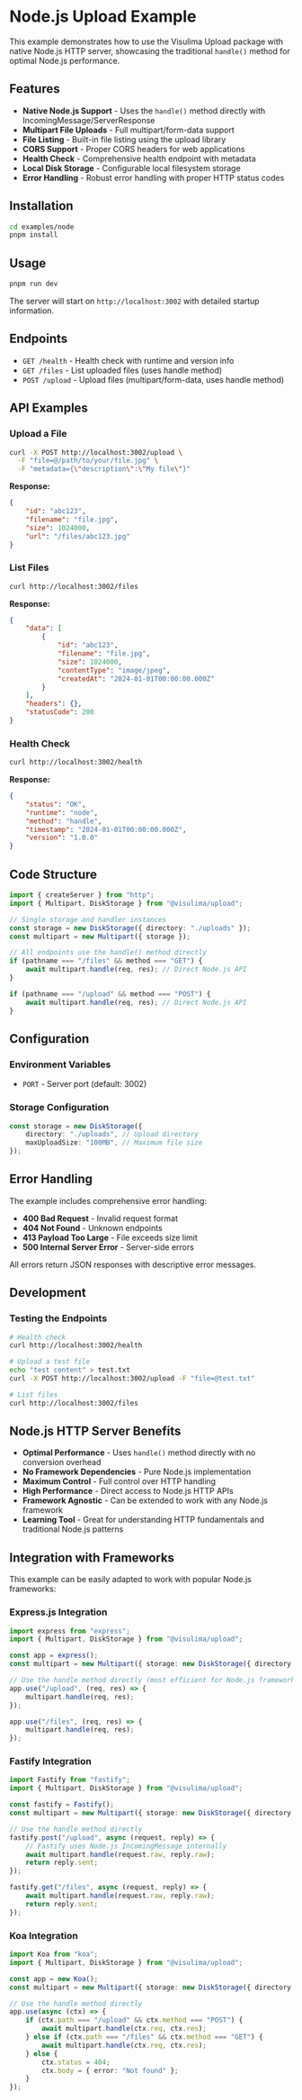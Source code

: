 # Node.js Upload Example

This example demonstrates how to use the Visulima Upload package with native Node.js HTTP server, showcasing the traditional `handle()` method for optimal Node.js performance.

## Features

- **Native Node.js Support** - Uses the `handle()` method directly with IncomingMessage/ServerResponse
- **Multipart File Uploads** - Full multipart/form-data support
- **File Listing** - Built-in file listing using the upload library
- **CORS Support** - Proper CORS headers for web applications
- **Health Check** - Comprehensive health endpoint with metadata
- **Local Disk Storage** - Configurable local filesystem storage
- **Error Handling** - Robust error handling with proper HTTP status codes

## Installation

```bash
cd examples/node
pnpm install
```

## Usage

```bash
pnpm run dev
```

The server will start on `http://localhost:3002` with detailed startup information.

## Endpoints

- `GET /health` - Health check with runtime and version info
- `GET /files` - List uploaded files (uses handle method)
- `POST /upload` - Upload files (multipart/form-data, uses handle method)

## API Examples

### Upload a File

```bash
curl -X POST http://localhost:3002/upload \
  -F "file=@/path/to/your/file.jpg" \
  -F "metadata={\"description\":\"My file\"}"
```

**Response:**

```json
{
    "id": "abc123",
    "filename": "file.jpg",
    "size": 1024000,
    "url": "/files/abc123.jpg"
}
```

### List Files

```bash
curl http://localhost:3002/files
```

**Response:**

```json
{
    "data": [
        {
            "id": "abc123",
            "filename": "file.jpg",
            "size": 1024000,
            "contentType": "image/jpeg",
            "createdAt": "2024-01-01T00:00:00.000Z"
        }
    ],
    "headers": {},
    "statusCode": 200
}
```

### Health Check

```bash
curl http://localhost:3002/health
```

**Response:**

```json
{
    "status": "OK",
    "runtime": "node",
    "method": "handle",
    "timestamp": "2024-01-01T00:00:00.000Z",
    "version": "1.0.0"
}
```

## Code Structure

```ts
import { createServer } from "http";
import { Multipart, DiskStorage } from "@visulima/upload";

// Single storage and handler instances
const storage = new DiskStorage({ directory: "./uploads" });
const multipart = new Multipart({ storage });

// All endpoints use the handle() method directly
if (pathname === "/files" && method === "GET") {
    await multipart.handle(req, res); // Direct Node.js API
}

if (pathname === "/upload" && method === "POST") {
    await multipart.handle(req, res); // Direct Node.js API
}
```

## Configuration

### Environment Variables

- `PORT` - Server port (default: 3002)

### Storage Configuration

```ts
const storage = new DiskStorage({
    directory: "./uploads", // Upload directory
    maxUploadSize: "100MB", // Maximum file size
});
```

## Error Handling

The example includes comprehensive error handling:

- **400 Bad Request** - Invalid request format
- **404 Not Found** - Unknown endpoints
- **413 Payload Too Large** - File exceeds size limit
- **500 Internal Server Error** - Server-side errors

All errors return JSON responses with descriptive error messages.

## Development

### Testing the Endpoints

```bash
# Health check
curl http://localhost:3002/health

# Upload a test file
echo "test content" > test.txt
curl -X POST http://localhost:3002/upload -F "file=@test.txt"

# List files
curl http://localhost:3002/files
```

## Node.js HTTP Server Benefits

- **Optimal Performance** - Uses `handle()` method directly with no conversion overhead
- **No Framework Dependencies** - Pure Node.js implementation
- **Maximum Control** - Full control over HTTP handling
- **High Performance** - Direct access to Node.js HTTP APIs
- **Framework Agnostic** - Can be extended to work with any Node.js framework
- **Learning Tool** - Great for understanding HTTP fundamentals and traditional Node.js patterns

## Integration with Frameworks

This example can be easily adapted to work with popular Node.js frameworks:

### Express.js Integration

```ts
import express from "express";
import { Multipart, DiskStorage } from "@visulima/upload";

const app = express();
const multipart = new Multipart({ storage: new DiskStorage({ directory: "./uploads" }) });

// Use the handle method directly (most efficient for Node.js frameworks)
app.use("/upload", (req, res) => {
    multipart.handle(req, res);
});

app.use("/files", (req, res) => {
    multipart.handle(req, res);
});
```

### Fastify Integration

```ts
import Fastify from "fastify";
import { Multipart, DiskStorage } from "@visulima/upload";

const fastify = Fastify();
const multipart = new Multipart({ storage: new DiskStorage({ directory: "./uploads" }) });

// Use the handle method directly
fastify.post("/upload", async (request, reply) => {
    // Fastify uses Node.js IncomingMessage internally
    await multipart.handle(request.raw, reply.raw);
    return reply.sent;
});

fastify.get("/files", async (request, reply) => {
    await multipart.handle(request.raw, reply.raw);
    return reply.sent;
});
```

### Koa Integration

```ts
import Koa from "koa";
import { Multipart, DiskStorage } from "@visulima/upload";

const app = new Koa();
const multipart = new Multipart({ storage: new DiskStorage({ directory: "./uploads" }) });

// Use the handle method directly
app.use(async (ctx) => {
    if (ctx.path === "/upload" && ctx.method === "POST") {
        await multipart.handle(ctx.req, ctx.res);
    } else if (ctx.path === "/files" && ctx.method === "GET") {
        await multipart.handle(ctx.req, ctx.res);
    } else {
        ctx.status = 404;
        ctx.body = { error: "Not found" };
    }
});
```
